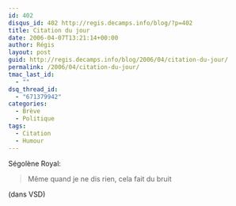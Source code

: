 ```yaml
---
id: 402
disqus_id: 402 http://regis.decamps.info/blog/?p=402
title: Citation du jour
date: 2006-04-07T13:21:14+00:00
author: Régis
layout: post
guid: http://regis.decamps.info/blog/2006/04/citation-du-jour/
permalink: /2006/04/citation-du-jour/
tmac_last_id:
  - ""
dsq_thread_id:
  - "671379942"
categories:
  - Brève
  - Politique
tags:
  - Citation
  - Humour
---
```

Ségolène Royal:

> Même quand je ne dis rien, cela fait du bruit

(dans VSD)
